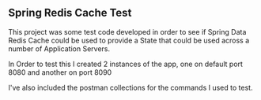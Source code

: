 ## Spring Redis Cache Test

This project was some test code developed in order to see
if Spring Data Redis Cache could be used to provide a State that could be used
across a number of Application Servers.

In Order to test this I created 2 instances of the app, one on default port 8080 and another on port 8090

I've also included the postman collections for the commands I used to test.
